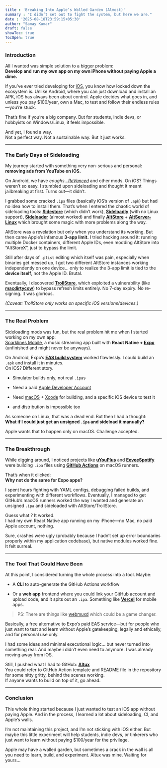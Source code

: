 ```yaml
---
title : 'Breaking Into Apple’s Walled Garden (Almost)'
summary : "I didn’t set out to fight the system, but here we are."
date : '2025-08-18T23:59:15+05:30'
author: "Samay Kumar"
draft: false
showToc: true
TocOpen: true
---
```

### Introduction
All I wanted was simple solution to a bigger problem:  
**Develop and run my own app on my own iPhone without paying Apple a dime.**

If you’ve ever tried developing for [iOS](https://developer.apple.com/ios/), you know how locked down the ecosystem is. Unlike Android, where you can just download and install an APK, iOS has always been about control. Apple decides what goes in, and unless you pay $100/year, own a Mac, to test and follow their endless rules—you’re stuck.

That’s fine if you’re a big company. But for students, indie devs, or hobbyists on Windows/Linux, it feels impossible.

And yet, I found a way.  
Not a perfect way. Not a sustainable way. But it just works.

---
### The Early Days of Sideloading
My journey started with something very non-serious and personal: **removing ads from YouTube on iOS.**

On Android, we have _coughs_...[_ReVanced_](https://revanced.app/) and other mods. On iOS? Things weren’t so easy. I stumbled upon sideloading and thought it meant jailbreaking at first. Turns out—it didn’t.

I grabbed some cracked `.ipa` files (basically iOS’s version of `.apk`) but had no idea how to install them. That’s when I entered the chaotic world of sideloading tools: [**Sidestore**](https://sidestore.io/) (which didn’t work), [**Sideloadly**](https://sideloadly.io/) (with no Linux support), [**Sideloader**](https://github.com/SideStore/sideloader) (almost worked) and finally [**AltStore**](https://altstore.io/) + [**AltServer-Linux**](https://github.com/NyaMisty/AltServer-Linux) which brought some magic with more problems along the way.

AltStore was a revelation but only when you understand its working. But then came Apple’s infamous **3-app limit.** I tried hacking around it: running multiple Docker containers, different Apple IDs, even modding AltStore into “AltStoreX”, just to bypass the limit.

Still after days of `.plist` editing which itself was pain, especially when binaries get messed up, I got two different AltStore instances working independently on one device… only to realize the 3-app limit is tied to the **device itself**, not the Apple ID. Brutal.

Eventually, I discovered [**TrollStore**](https://github.com/opa334/TrollStore), which exploited a vulnerability (like [**macdirtycow**](https://github.com/dora2-iOS/macdirtycow-exploit)) to bypass refresh limits entirely. No 7-day expiry. No re-signing. It was glorious.

_(Caveat: TrollStore only works on specific iOS versions/devices.)_

---
### The Real Problem
Sideloading mods was fun, but the real problem hit me when I started working on my own app:  
[Sparklines Mobile](https://github.com/samay15jan/sparklines-mobile), a music streaming app built with **React Native + [Expo](https://expo.dev/)** (unfinished and might never be anyways).

On Android, Expo’s [**EAS build system**](https://docs.expo.dev/eas/) worked flawlessly. I could build an `.apk` and install it in minutes.  
On iOS? Different story.

- Simulator builds only, not real `.ipa`s
    
- Need a paid [Apple Developer Account](https://developer.apple.com/programs/)
    
- Need [macOS](https://www.apple.com/macos/) + [Xcode](https://developer.apple.com/xcode/) for building, and a specific iOS device to test it
    
- and distribution is impossible too
    

As someone on Linux, that was a dead end. But then I had a thought:  
**What if I could just get an unsigned `.ipa` and sideload it manually?**

Apple wants that to happen only on macOS. Challenge accepted.

---
### The Breakthrough
While digging around, I noticed projects like [**uYouPlus**](https://github.com/qnblackcat/uYouPlus) and [**EeveeSpotify**](https://github.com/whoeevee/EeveeSpotify) were building `.ipa` files using **[GitHub Actions](https://docs.github.com/en/actions)** on macOS runners.

That’s when it clicked:  
**Why not do the same for Expo apps?**

I spent hours fighting with YAML configs, debugging failed builds, and experimenting with different workflows. Eventually, I managed to get GitHub’s macOS runners worked the way I wanted and generate an unsigned `.ipa` and sideloaded with AltStore/TrollStore.

Guess what ? It worked.  
I had my own React Native app running on my iPhone—no Mac, no paid Apple account, nothing.

Sure, crashes were ugly (probably because I hadn’t set up error boundaries properly within my application codebase), but native modules worked fine. It felt surreal.

---
### The Tool That Could Have Been
At this point, I considered turning the whole process into a tool. Maybe:

- A **CLI** to auto-generate the GitHub Actions workflow
    
- Or a **web app** frontend where you could link your GitHub account and upload code, and it spits out an `.ipa`. Something like [**Vercel**](https://vercel.com/) for mobile apps.

> PS: There are things like [webmuxd](https://github.com/hack-different/webmuxd) which could be a game changer. 

Basically, a free alternative to Expo’s paid EAS service—but for people who just want to test and learn without Apple’s gatekeeping, legally and ethically, and for personal use only.

I had some ideas and minimal executional logic… but never turned into something real. And maybe i didn’t even need to anymore. I was already moving away from iOS.

Still, I pushed what I had to GitHub: [**Altux**](https://github.com/samay15jan/Altux)  
You could refer to GitHub Action template and README file in the repository for some nitty gritty, behind the scenes working.  
If anyone wants to build on top of it, go ahead.

---
### Conclusion
This whole thing started because I just wanted to test an iOS app without paying Apple. And in the process, I learned a lot about sideloading, CI, and Apple’s walls.

I’m not maintaining this project, and I’m not sticking with iOS either. But maybe this little experiment will help students, indie devs, or tinkerers who just want to learn without paying $100/year for the privilege.

Apple may have a walled garden, but sometimes a crack in the wall is all you need to learn, build, and experiment. Altux was mine. Waiting for yours...
